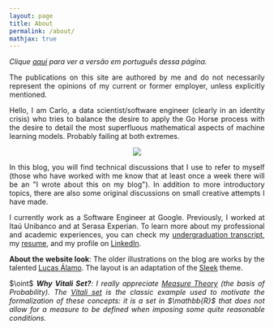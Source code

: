 ```yaml
---
layout: page
title: About
permalink: /about/
mathjax: true
---
```


<p><div align="justify"><i>Clique <a href="https://vitaliset.github.io/sobre/">aqui</a> para ver a versão em português dessa página.</i></div></p>

<p><div align="justify">The publications on this site are authored by me and do not necessarily represent the opinions of my current or former employer, unless explicitly mentioned.</div></p>

<p><div align="justify">Hello, I am Carlo, a data scientist/software engineer (clearly in an identity crisis) who tries to balance the desire to apply the Go Horse process with the desire to detail the most superfluous mathematical aspects of machine learning models. Probably failing at both extremes.</div></p>

<p><div align="justify"><center><img src="{{ site.baseurl }}/assets/img/desenhos/nilve.jpg"></center></div></p>

<p><div align="justify">In this blog, you will find technical discussions that I use to refer to myself (those who have worked with me know that at least once a week there will be an "I wrote about this on my blog"). In addition to more introductory topics, there are also some original discussions on small creative attempts I have made.</div></p>

<p><div align="justify">I currently work as a Software Engineer at Google. Previously, I worked at Itaú Unibanco and at Serasa Experian. To learn more about my professional and academic experiences, you can check my <a href="https://github.com/vitaliset/vitaliset.github.io/blob/master/carlo_bach_ufabc.pdf">undergraduation transcript</a>, my <a href="https://github.com/vitaliset/vitaliset.github.io/blob/master/carlo_cv.pdf">resume</a>, and my profile on <a href="https://www.linkedin.com/in/carlo-lemos">LinkedIn</a>.</div></p>

<p><div align="justify"><b>About the website look</b>: The older illustrations on the blog are works by the talented <a href="https://www.instagram.com/lucasalamoart/">Lucas Álamo</a>. The layout is an adaptation of the <a href="https://janczizikow.github.io/sleek/">Sleek</a> theme.</div></p>

<p><div align="justify">$\oint$ <i><b>Why Vitali Set?</b>: I really appreciate <a href="https://en.wikipedia.org/wiki/Measure_(mathematics)">Measure Theory</a> (the basis of Probability). The <a href="https://en.wikipedia.org/wiki/Vitali_set">Vitali set</a> is the classic example used to motivate the formalization of these concepts: it is a set in $\mathbb{R}$ that does not allow for a measure to be defined when imposing some quite reasonable conditions.</i></div></p>
